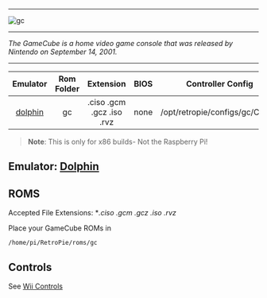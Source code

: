 ***
![gc](https://cloud.githubusercontent.com/assets/10035308/18609175/be037df8-7cb8-11e6-918b-a57a12ebb601.png)
***
_The GameCube is a home video game console that was released by Nintendo on September 14, 2001._
***

| Emulator | Rom Folder | Extension | BIOS |  Controller Config |
| :---: | :---: | :---: | :---: | :---: |
| [dolphin](https://github.com/dolphin-emu/dolphin.git) | gc  | .ciso .gcm .gcz .iso .rvz | none | /opt/retropie/configs/gc/Config |

> **Note**: This is only for x86 builds- Not the Raspberry Pi!

## Emulator: [Dolphin](https://github.com/dolphin-emu/dolphin.git)

## ROMS

Accepted File Extensions: **.ciso .gcm .gcz .iso .rvz*

Place your GameCube ROMs in
```
/home/pi/RetroPie/roms/gc
```
## Controls

See [Wii Controls](Wii#controls)
